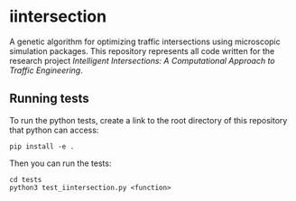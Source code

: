 # iintersection

A genetic algorithm for optimizing traffic intersections using microscopic simulation packages. This repository represents all code written for the research project *Intelligent Intersections: A Computational Approach to Traffic Engineering*.

## Running tests

To run the python tests, create a link to the root directory of this repository that python can access:

```
pip install -e .
```

Then you can run the tests:

```
cd tests
python3 test_iintersection.py <function>
```